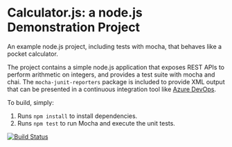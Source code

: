 Calculator.js: a node.js Demonstration Project
==============================================
An example node.js project, including tests with mocha, that behaves like
a pocket calculator.

The project contains a simple node.js application that exposes REST APIs
to perform arithmetic on integers, and provides a test suite with mocha
and chai.  The `mocha-junit-reporters` package is included to provide XML
output that can be presented in a continuous integration tool like
[Azure DevOps](https://azure.com/devops).

To build, simply:

1. Runs `npm install` to install dependencies.
2. Runs `npm test` to run Mocha and execute the unit tests.

[![Build Status](https://dev.azure.com/xaas4u/Integrating%20External%20Source%20Control%20with%20Azure%20Pipelines/_apis/build/status/reply2qinan.calculator-renamed1?branchName=master)](https://dev.azure.com/xaas4u/Integrating%20External%20Source%20Control%20with%20Azure%20Pipelines/_build/latest?definitionId=7&branchName=master)
